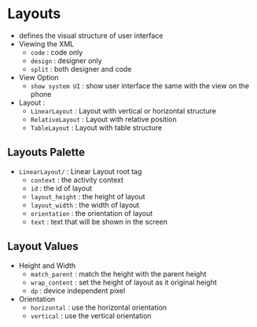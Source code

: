 # Layouts
- defines the visual structure of user interface
- Viewing the XML
  - `code` :  code only
  - `design` : designer only
  - `split` : both designer and code
- View Option
  - `show system UI` : show user interface the same with the view on the phone
- Layout :
  - `LinearLayout` : Layout with vertical or horizontal structure 
  - `RelativeLayout` : Layout with relative position 
  - `TableLayout` : Layout with table structure

## Layouts Palette
- `LinearLayout/` : Linear Layout root tag
  - `context` : the activity context
  - `id` : the id of layout
  - `layout_height` : the height of layout
  - `layout_width` : the width of layout
  - `orientation` : the orientation of layout
  - `text` : text that will be shown in the screen

## Layout Values
- Height and Width
  - `match_parent` : match the height with the parent height
  - `wrap_content` : set the height of layout as it original height
  - `dp` : device independent pixel
- Orientation
  - `horizontal` : use the horizontal orientation
  - `vertical` : use the vertical orientation